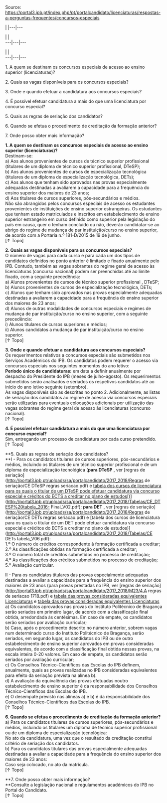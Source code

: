 Source: https://portal3.ipb.pt/index.php/pt/portalcandidato/licenciaturas/respostas-a-perguntas-frequentes/concursos-especiais

| |---|---  
  
| |   
---|---|---  
  
| |   
---|---|---  
  
  

1\. A quem se destinam os concursos especiais de acesso ao ensino superior
(licenciaturas)?  
  

2\. Quais as vagas disponíveis para os concursos especiais?  
  

3\. Onde e quando efetuar a candidatura aos concursos especiais?  
  

4\. É possível efetuar candidatura a mais do que uma licenciatura por concurso
especial?  
  

5\. Quais as regras de seriação dos candidatos?  
  

6\. Quando se efetua o procedimento de creditação da formação anterior?  
  

7\. Onde posso obter mais informação?  
  
  

**1\. A quem se destinam os concursos especiais de acesso ao ensino superior
(licenciaturas)?**  
Destinam-se:  
a) Aos alunos provenientes de cursos de técnico superior profissional
(titulares de um diploma de técnico superior profissional, DTeSP);  
b) Aos alunos provenientes de cursos de especialização tecnológica (titulares
de um diploma de especialização tecnológica, DETs);  
c) Aos alunos que tenham sido aprovados nas provas especialmente adequadas
destinadas a avaliarem a capacidade para a frequência do ensino superior dos
maiores de 23 anos;  
d) Aos titulares de cursos superiores, pós-secundários e médios.  
Não são abrangidos pelos concursos especiais de acesso os estudantes
provenientes de instituições de ensino superior estrangeiras. Os estudantes
que tenham estado matriculados e inscritos em estabelecimento de ensino
superior estrangeiro em curso definido como superior pela legislação do país
em causa, quer o tenham concluído ou não, deverão candidatar-se ao abrigo do
regime de mudança de par instituição/curso no ensino superior, de acordo com a
Portaria n.º 181-D/2015 de 19 de junho.  
[↑ Topo]

**2\. Quais as vagas disponíveis para os concursos especiais?**  
O número de vagas para cada curso e para cada um dos tipos de candidatos
definidos no ponto anterior é limitado e fixado anualmente pelo IPB. Contudo,
também as vagas sobrantes do regime geral de acesso às licenciaturas (concurso
nacional) podem ser preenchidas até ao limite fixado, com a seguinte
precedência:  
a) Alunos provenientes de cursos de técnico superior profissional , DTeSP;  
b) Alunos provenientes de cursos de especialização tecnológica, DETs;  
c) Alunos que tenham sido aprovados nas provas especialmente adequadas
destinadas a avaliarem a capacidade para a frequência do ensino superior dos
maiores de 23 anos;  
d) Alunos de outras modalidades de concursos especiais e regimes de mudança de
par instituição/curso no ensino superior, com a seguinte precedência:  
i) Alunos titulares de cursos superiores e médios;  
ii) Alunos candidatos a mudança de par instituição/curso no ensino superior.  
[↑ Topo]

**3\. Onde e quando efetuar a candidatura aos concursos especiais?**  
Os requerimentos relativos a concursos especiais são submetidos nos Serviços
Académicos do IPB. Os candidatos podem requerer o acesso via concursos
especiais nos seguintes momentos do ano letivo:  
**Período único de candidaturas:** em data a definir anualmente por despacho
do Presidente do IPB (meses de julho-agosto). Os requerimentos submetidos
serão analisados e seriados os respetivos candidatos até ao início do ano
letivo seguinte (setembro).  
As vagas disponíveis são as descritas no ponto 2. Adicionalmente, as listas de
seriação dos candidatos ao regime de acesso via concursos especiais serão
utilizadas para eventuais colocações adicionais por utilização das vagas
sobrantes do regime geral de acesso às licenciaturas (concurso nacional).  
[↑ Topo]

**4\. É possível efetuar candidatura a mais do que uma licenciatura por
concurso especial?**  
Sim, entregando um processo de candidatura por cada curso pretendido.  
[↑ Topo]

**5\. Quais as regras de seriação dos candidatos?  
**I - Para os candidatos titulares de cursos superiores, pós-secundários e
médios, incluindo os titulares de um técnico superior profissional e de um
diploma de especialização tecnológica (**para DTeSP** , ver [regras de
seriação](http://portal3.ipb.pt/uploads/sa/portalcandidato/2017_2018/Regras de
seriação/CE DTeSP regras seriacao.pdf) e [tabela dos cursos de licenciatura
para os quais o titular de um DTeSP pode efetuar candidatura via concurso
especial e créditos do ECTS a creditar no plano de
estudos](/uploads/sa/portalcandidato/2024_2025/DTESPtabelaCreditacao2425v0.pdf)[)](http://portal3.ipb.pt/uploads/sa/portalcandidato/2017_2018/Tabelas/CE_DTESP%20tabela_2016-
Final_V02.pdf); **para DET** , ver [regras de
seriação](http://portal3.ipb.pt/uploads/sa/portalcandidato/2017_2018/Regras de
seriação/CE DETs regras seriacao.pdf) e [tabela dos cursos de licenciatura
para os quais o titular de um DET pode efetuar candidatura via concurso
especial e créditos do ECTS a creditar no plano de
estudos)](http://portal3.ipb.pt/uploads/sa/portalcandidato/2017_2018/Tabelas/CE
DETs tabela_V06.pdf):  
1.º O número de créditos correspondente à formação certificada a creditar;  
2.º As classificações obtidas na formação certificada a creditar;  
3.º O número total de créditos submetidos no processo de creditação;  
4.º As classificações dos créditos submetidos no processo de creditação;  
5.º Avaliação curricular.  
  
  
II - Para os candidatos titulares das provas especialmente adequadas
destinadas a avaliar a capacidade para a frequência do ensino superior dos
maiores de 23 anos (para provas prestadas no IPB, ver [regras de
seriação](http://portal3.ipb.pt/uploads/sa/portalcandidato/2017_2018/M23/4.A
regras de seriacao 1718.pdf) e [tabela das provas consideradas equivalentes
Licenciaturas](/uploads/sa/portalcandidato/2024_2025/TabelaProvasEquivalentes2425M23Lic.pdf)
e [tabela das provas consideradas equivalentes
Licenciaturas](/uploads/sa/portalcandidato/2024_2025/TabelaProvasEquivalentes2425M23CTESP.pdf)  
a) Os candidatos aprovados nas provas do Instituto Politécnico de Bragança
serão seriados em primeiro lugar, de acordo com a classificação final obtida,
arredondada às centésimas. Em caso de empate, os candidatos serão seriados por
avaliação curricular;  
b) Caso, após o procedimento descrito no número anterior, sobrem vagas num
determinado curso do Instituto Politécnico de Bragança, serão seriados, em
segundo lugar, os candidatos do IPB ou de outro estabelecimento de ensino
superior aprovados em provas consideradas equivalentes, de acordo com a
classificação final obtida nessas provas, na escala inteira 0-20 valores. Em
caso de empate, os candidatos serão seriados por avaliação curricular;  
c) Os Conselhos Técnico-Científicos das Escolas do IPB definem, anualmente,
quais as provas realizadas no IPB consideradas equivalentes para efeito da
seriação prevista na alínea b).  
d) A avaliação da equivalência das provas efetuadas noutro estabelecimento de
ensino superior é da responsabilidade dos Conselhos Técnico-Científicos das
Escolas do IPB.  
e) O desempate previsto nas alíneas a) e b) é da responsabilidade dos
Conselhos Técnico-Científicos das Escolas do IPB.  
[↑ Topo]

**6\. Quando se efetua o procedimento de creditação da formação anterior?**  
a) Para os candidatos titulares de cursos superiores, pós-secundários e
médios, incluindo os titulares um diploma de técnico superior profissional ou
de um diploma de especialização tecnológica:  
No ato da candidatura, uma vez que o resultado da creditação constitui
critério de seriação dos candidatos.  
b) Para os candidatos titulares das provas especialmente adequadas destinadas
a avaliar a capacidade para a frequência do ensino superior dos maiores de 23
anos:  
Caso seja colocado, no ato da matrícula.  
[↑ Topo]

**7\. Onde posso obter mais informação?  
**Consulte a legislação nacional e regulamentos académicos do IPB no Portal do
Candidato.  
[↑ Topo]  
  
